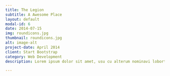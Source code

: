 ```yaml
---
title: The Legion
subtitle: A Awesome Place
layout: default
modal-id: 6
date: 2014-07-15
img: roundicons.jpg
thumbnail: roundicons.jpg
alt: image-alt
project-date: April 2014
client: Start Bootstrap
category: Web Development
description: Lorem ipsum dolor sit amet, usu cu alterum nominavi lobortis. At duo novum diceret. Tantas apeirian vix et, usu sanctus postulant inciderint ut, populo diceret necessitatibus in vim. Cu eum dicam feugiat noluisse.

---
```

